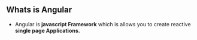 ## Whats is Angular 
- Angular is <b>javascript Framework</b> which is allows you to create reactive <b>single page Applications.</b>
